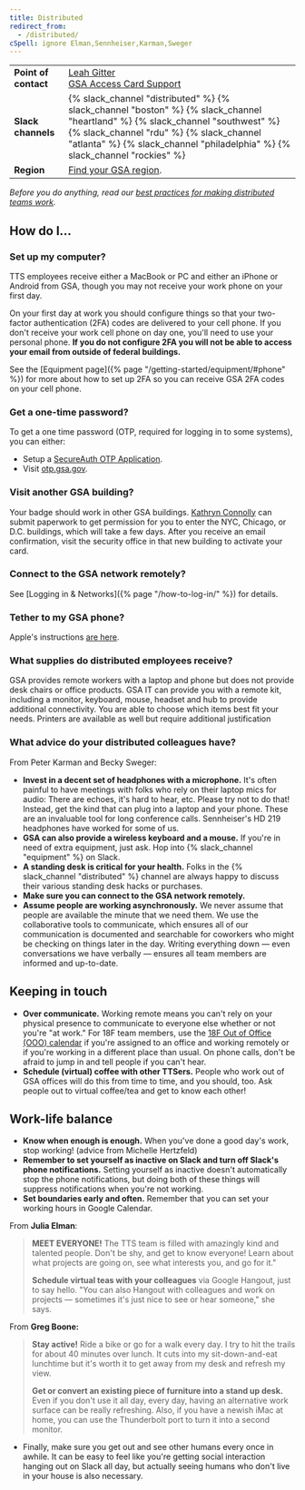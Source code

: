```yaml
---
title: Distributed
redirect_from:
  - /distributed/
cSpell: ignore Elman,Sennheiser,Karman,Sweger
---
```


<div class="table-wrapper">
  <table class="table-office-metadata">
    <tbody>
      <tr>
        <td class="col-key"><strong>Point of contact</strong></td>
        <td class="col-value">
          <a href="https://gsa-tts.slack.com/team/U01JME2KB41">Leah Gitter</a><br />
          <a href="mailto:hspd12.security@gsa.gov">GSA Access Card Support</a>
        </td>
      </tr>
      <tr>
        <td class="col-key">
          <strong>Slack channels</strong>
        </td>
        <td class="col-value">
          {% slack_channel "distributed" %}
          {% slack_channel "boston" %}
          {% slack_channel "heartland" %}
          {% slack_channel "southwest" %}
          {% slack_channel "rdu" %}
          {% slack_channel "atlanta" %}
          {% slack_channel "philadelphia" %}
          {% slack_channel "rockies" %}
        </td>
      </tr>
      <tr>
        <td class="col-key"><strong>Region</strong></td>
        <td class="col-value"><a href="https://www.gsa.gov/portal/category/22227">Find your GSA region</a>.</td>
      </tr>
    </tbody>
  </table>
</div>

_Before you do anything, read our
[best practices for making distributed teams work](https://18f.gsa.gov/2015/10/15/best-practices-for-distributed-teams/)._

## How do I...

### Set up my computer?

TTS employees receive either a MacBook or PC and either an iPhone or Android from GSA, though you may not
receive your work phone on your first day.

On your first day at work you should configure things so that your two-factor
authentication (2FA) codes are delivered to your cell phone. If you don't
receive your work cell phone on day one, you'll need to use your personal phone.
**If you do not configure 2FA you will not be able to access your email from
outside of federal buildings.**

See the [Equipment page]({% page "/getting-started/equipment/#phone" %}) for
more about how to set up 2FA so you can receive GSA 2FA codes on your cell
phone.

### Get a one-time password?

To get a one time password (OTP, required for logging in to some systems), you
can either:

- Setup a
  [SecureAuth OTP Application](https://insite.gsa.gov/employee-resources/information-technology/do-it-yourself-self-help/telework-technology/secureauth).
- Visit [otp.gsa.gov](https://otp.gsa.gov).

### Visit another GSA building?

Your badge should work in other GSA buildings.
<a href="https://gsa-tts.slack.com/messages/@kathryn/">Kathryn Connolly</a> can
submit paperwork to get permission for you to enter the NYC, Chicago, or D.C.
buildings, which will take a few days. After you receive an email confirmation,
visit the security office in that new building to activate your card.

### Connect to the GSA network remotely?

See [Logging in &amp; Networks]({% page "/how-to-log-in/" %}) for details.

### Tether to my GSA phone?

Apple's instructions [are here](https://support.apple.com/en-us/HT204023).

### What supplies do distributed employees receive?

GSA provides remote workers with a laptop and phone but does not provide
desk chairs or office products.  GSA IT can provide you with a remote kit, including a monitor, keyboard, mouse, headset and hub to provide additional connectivity.   You are able to choose which items best fit your needs.  Printers are available as well but require additional justification 

### What advice do your distributed colleagues have?

From Peter Karman and Becky Sweger:

- **Invest in a decent set of headphones with a microphone.** It's often painful
  to have meetings with folks who rely on their laptop mics for audio: There are
  echoes, it's hard to hear, etc. Please try not to do that! Instead, get the
  kind that can plug into a laptop and your phone. These are an invaluable tool
  for long conference calls. Sennheiser's HD 219 headphones have worked for some
  of us.
- **GSA can also provide a wireless keyboard and a mouse.** If you're in need of
  extra equipment, just ask. Hop into {% slack_channel "equipment" %} on Slack.
- **A standing desk is critical for your health.** Folks in the
  {% slack_channel "distributed" %} channel are always happy to discuss their
  various standing desk hacks or purchases.
- **Make sure you can connect to the GSA network remotely.**
- **Assume people are working asynchronously.** We never assume that people are
  available the minute that we need them. We use the collaborative tools to
  communicate, which ensures all of our communication is documented and
  searchable for coworkers who might be checking on things later in the day.
  Writing everything down — even conversations we have verbally — ensures all
  team members are informed and up-to-date.

## Keeping in touch

- **Over communicate.** Working remote means you can't rely on your physical
  presence to communicate to everyone else whether or not you're "at work." For
  18F team members, use the
  [18F Out of Office (OOO) calendar](https://www.google.com/calendar/embed?src=gsa.gov_bth7useo0eeiicjgos2di6ph8k%40group.calendar.google.com&ctz=America/New_York)
  if you're assigned to an office and working remotely or if you're working in a
  different place than usual. On phone calls, don't be afraid to jump in and
  tell people if you can't hear.
- **Schedule (virtual) coffee with other TTSers.** People who work out of GSA
  offices will do this from time to time, and you should, too. Ask people out to
  virtual coffee/tea and get to know each other!

## Work-life balance

- **Know when enough is enough.** When you've done a good day's work, stop
  working! (advice from Michelle Hertzfeld)
- **Remember to set yourself as inactive on Slack and turn off Slack's phone
  notifications.** Setting yourself as inactive doesn't automatically stop the
  phone notifications, but doing both of these things will suppress
  notifications when you're not working.
- **Set boundaries early and often.** Remember that you can set your working
  hours in Google Calendar.

From **Julia Elman**:

> **MEET EVERYONE!** The TTS team is filled with amazingly kind and talented
> people. Don't be shy, and get to know everyone! Learn about what projects are
> going on, see what interests you, and go for it."
>
> **Schedule virtual teas with your colleagues** via Google Hangout, just to say
> hello. "You can also Hangout with colleagues and work on projects — sometimes
> it's just nice to see or hear someone," she says.

From **Greg Boone:**

> **Stay active!** Ride a bike or go for a walk every day. I try to hit the
> trails for about 40 minutes over lunch. It cuts into my sit-down-and-eat
> lunchtime but it's worth it to get away from my desk and refresh my view.
>
> **Get or convert an existing piece of furniture into a stand up desk.** Even
> if you don't use it all day, every day, having an alternative work surface can
> be really refreshing. Also, if you have a newish iMac at home, you can use the
> Thunderbolt port to turn it into a second monitor.

- Finally, make sure you get out and see other humans every once in awhile. It
  can be easy to feel like you're getting social interaction hanging out on
  Slack all day, but actually seeing humans who don't live in your house is also
  necessary.
